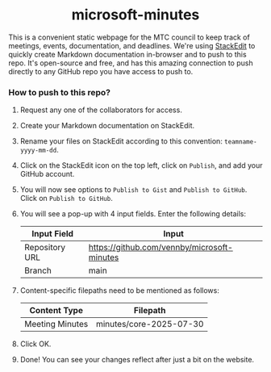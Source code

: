 <h1 align="center"> microsoft-minutes </h1>

This is a convenient static webpage for the MTC council to keep track of meetings, events, documentation, and deadlines. We're using [StackEdit](https://stackedit.io/) to quickly create Markdown documentation in-browser and to push to this repo. It's open-source and free, and has this amazing connection to push directly to any GitHub repo you have access to push to.

### How to push to this repo?
1. Request any one of the collaborators for access.
2. Create your Markdown documentation on StackEdit.
3. Rename your files on StackEdit according to this convention: `teamname-yyyy-mm-dd`.
4. Click on the StackEdit icon on the top left, click on `Publish`, and add your GitHub account.
5. You will now see options to `Publish to Gist` and `Publish to GitHub`. Click on `Publish to GitHub`.
6. You will see a pop-up with 4 input fields. Enter the following details:

   |Input Field|Input|
   |--|--|
   |Repository URL|https://github.com/vennby/microsoft-minutes|
   |Branch|main|

8. Content-specific filepaths need to be mentioned as follows:

   |Content Type|Filepath|
   |--|--|
   |Meeting Minutes|minutes/core-2025-07-30|

9. Click OK.
10. Done! You can see your changes reflect after just a bit on the website.
